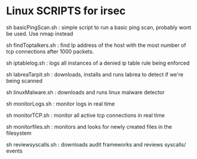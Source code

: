# Linux SCRIPTS for irsec 

sh basicPingScan.sh : simple script to run a basic ping scan, probably wont be
					  used. Use nmap instead


sh findToptalkers.sh : find Ip address of the host with the most number of tcp connections 
					   after 1000 packets. 

sh iptablelog.sh 	: logs all instances of a denied ip table rule being enforced 

sh labreaTarpit.sh : downloads, installs and runs labrea to detect if we're being scanned 

sh linuxMalware.sh : downloads and runs linux malware detector 

sh monitorLogs.sh : monitor logs in real time 

sh monitorTCP.sh : monitor all active tcp connections in real time 

sh monitorfiles.sh : monitors and looks for newly created files in the filesystem 

sh reviewsyscalls.sh : downloads audit frameworks and reviews syscalls/ events 
